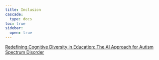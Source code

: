 ```yaml
---
title: Inclusion
cascade:
  type: docs
toc: true
sidebar:
  open: true
---
```


[Redefining Cognitive Diversity in Education: The AI Approach for Autism Spectrum Disorder](/process/inclusion/2024-04-13-philip-haynes-assignment1-8301.pdf)
